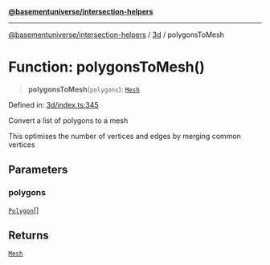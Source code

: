[**@basementuniverse/intersection-helpers**](../../README.md)

***

[@basementuniverse/intersection-helpers](../../README.md) / [3d](../README.md) / polygonsToMesh

# Function: polygonsToMesh()

> **polygonsToMesh**(`polygons`): [`Mesh`](../types/type-aliases/Mesh.md)

Defined in: [3d/index.ts:345](https://github.com/basementuniverse/intersection-helpers/blob/39011b43f2fd5dca5c24f1c152bb983bef87ec23/src/3d/index.ts#L345)

Convert a list of polygons to a mesh

This optimises the number of vertices and edges by merging common vertices

## Parameters

### polygons

[`Polygon`](../types/type-aliases/Polygon.md)[]

## Returns

[`Mesh`](../types/type-aliases/Mesh.md)
